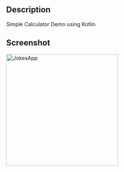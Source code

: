 ## Description
Simple Calculator Demo using Kotlin

## Screenshot
<p align="left">
  <img src="https://user-images.githubusercontent.com/6022596/30000156-cba567cc-908b-11e7-9bb6-c86109c2dddd.png" alt="JokesApp" width="300px">
</p>
